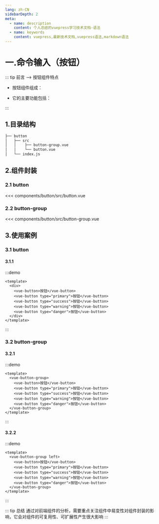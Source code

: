```yaml
---
lang: zh-CN
sidebarDepth: 2
meta:
  - name: description
    content: 个人总结的vuepress学习技术文档-语法
  - name: keywords
    content: vuepress,最新技术文档,vuepress语法,markdown语法
---
```


# 一.命令输入（按钮）

::: tip 前言 --> 按钮组件特点

- 按钮组件组成：

- 它的主要功能包括：

:::

## 1.目录结构

```sh
├── button
│   ├── src
│   │    ├── button-group.vue
│   │    └── button.vue
│   └── index.js
```

## 2.组件封装

### 2.1 button

<<< components/button/src/button.vue

### 2.2 button-group

<<< components/button/src/button-group.vue

## 3.使用案例

### 3.1 button

#### 3.1.1

:::demo

```vue
<template>
  <div>
    <vue-button>按钮</vue-button>
    <vue-button type="primary">按钮</vue-button>
    <vue-button type="success">按钮</vue-button>
    <vue-button type="warning">按钮</vue-button>
    <vue-button type="danger">按钮</vue-button>
  </div>
</template>
```

:::

### 3.2 button-group

#### 3.2.1

:::demo

```vue
<template>
  <vue-button-group>
    <vue-button>按钮</vue-button>
    <vue-button type="primary">按钮</vue-button>
    <vue-button type="success">按钮</vue-button>
    <vue-button type="warning">按钮</vue-button>
    <vue-button type="danger">按钮</vue-button>
  </vue-button-group>
</template>
```

:::

#### 3.2.2

:::demo

```vue
<template>
  <vue-button-group left>
    <vue-button>按钮</vue-button>
    <vue-button type="primary">按钮</vue-button>
    <vue-button type="success">按钮</vue-button>
    <vue-button type="warning">按钮</vue-button>
    <vue-button type="danger">按钮</vue-button>
  </vue-button-group>
</template>
```

:::

::: tip 总结
通过对前端组件的分析，需要重点关注组件中易变性对组件封装的影响，它会对组件的可复用性、可扩展性产生很大影响
:::
